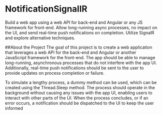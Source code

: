 # NotificationSignalIR
Build a web app using a web API for back-end and Angular or any JS framework for front-end. Allow long-running async processes, no impact on the UI, and send real-time push notifications on completion. Utilize SignalR and explore alternative techniques.


##About the Project
The goal of this project is to create a web application that leverages a web API for the back-end and Angular or another JavaScript framework for the front-end. The app should be able to manage long-running, asynchronous processes that do not interfere with the app UI. Additionally, real-time push notifications should be sent to the user to provide updates on process completion or failure.

To simulate a lengthy process, a dummy method can be used, which can be created using the Thread.Sleep method. The process should operate in the background without causing any issues with the app UI, enabling users to interact with other parts of the UI. When the process concludes, or if an error occurs, a notification should be dispatched to the UI to keep the user informed
